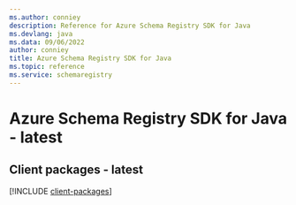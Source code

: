 ```yaml
---
ms.author: conniey
description: Reference for Azure Schema Registry SDK for Java
ms.devlang: java
ms.data: 09/06/2022
author: conniey
title: Azure Schema Registry SDK for Java
ms.topic: reference
ms.service: schemaregistry
---
```

# Azure Schema Registry SDK for Java - latest

## Client packages - latest
[!INCLUDE [client-packages](schema-registry-client-index.md)]